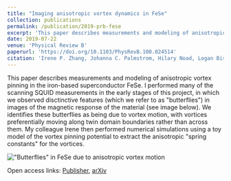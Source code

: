 ```yaml
---
title: "Imaging anisotropic vortex dynamics in FeSe"
collection: publications
permalink: /publication/2019-prb-fese
excerpt: 'This paper describes measurements and modeling of anisotropic vortex pinning in the iron-based superconductor FeSe.'
date: 2019-07-22
venue: 'Physical Review B'
paperurl: 'https://doi.org/10.1103/PhysRevB.100.024514'
citation: 'Irene P. Zhang, Johanna C. Palmstrom, Hilary Noad, Logan Bishop-Van Horn, Yusuke Iguchi, Zheng Cui, Eli Mueller, John R. Kirtley, Ian R. Fisher, and Kathryn A. Moler, &quot;Imaging anisotropic vortex dynamics in FeSe&quot;, Phys. Rev. B <b>100</b>, 024514 (2019).'
---
```


This paper describes measurements and modeling of anisotropic vortex pinning in the iron-based superconductor FeSe. I performed many of the scanning SQUID measurements in the early stages of this project, in which we observed disctinctive features (which we refer to as "butterflies") in images of the magnetic response of the material (see image below). We identifies these butterflies as being due to vortex motion, with vortices preferentially moving along twin domain boundaries rather than across them. My colleague Irene then performed numerical simulations using a toy model of the vortex pinning potential to extract the anisotropic "spring constants" for the vortices.

!["Butterflies" in FeSe due to anisotropic vortex motion](../images/butterflies1.png)

Open access links: [Publisher](https://link.aps.org/accepted/10.1103/PhysRevB.100.024514), [arXiv](https://arxiv.org/abs/1903.11542)
